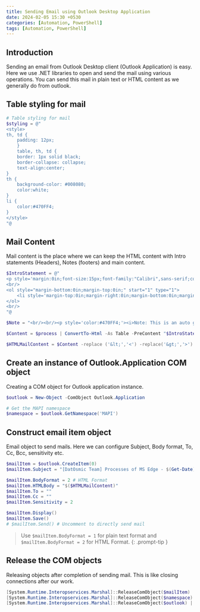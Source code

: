```yaml
---
title: Sending Email using Outlook Desktop Application
date: 2024-02-05 15:30 +0530
categories: [Automation, PowerShell]
tags: [Automation, PowerShell]
---
```


## Introduction

Sending an email from Outlook Desktop client (Outlook Application) is easy. Here we use .NET libraries to open and send the mail using various operations. You can send this mail in plain text or HTML content as we generally do from outlook.

## Table styling for mail
```powershell
# Table styling for mail
$styling = @"
<style>
th, td {
    padding: 12px;
    }
    table, th, td {
    border: 1px solid black;
    border-collapse: collapse;
    text-align:center;
}
th {
    background-color: #008080;
    color:white;
}
li {
    color:#470FF4;
}
</style>
"@
```
       
## Mail Content

Mail content is the place where we can keep the HTML content with Intro statements (Headers), Notes (footers) and main content.

```powershell
$IntroStatement = @"
<p style='margin:0in;font-size:15px;font-family:"Calibri",sans-serif;color:#470FF4;'>Hello Team,</p>
<br/>
<ol style="margin-bottom:0in;margin-top:0in;" start="1" type="1">
    <li style='margin-top:0in;margin-right:0in;margin-bottom:0in;margin-left:0in;font-size:15px;font-family:"Calibri",sans-serif;'>Please find  <strong>MS EDGE</strong> instances running in the machine currently.</li>
</ol>
<br/>
"@

$Note = "<br/><br/><p style='color:#470FF4;'><i>Note: This is an auto generated Email using PowerShell sent by Ravi Kiran Srikantam. Please reach out to <a href='mailto:scvslsravikiran@tm8h1.onmicrosoft.com'>Ravi Kiran Srikantam</a> for any queries/clarifications. Have a great day!</i></p>"

$Content = $process | ConvertTo-Html -As Table -PreContent "$IntroStatement" -Head $styling -PostContent $Note

$HTMLMailContent = $Content -replace ('&lt;','<') -replace('&gt;','>') -replace ('&#39;','') 
```

## Create an instance of Outlook.Application COM object

Creating a COM object for Outlook application instance.

```powershell
$outlook = New-Object -ComObject Outlook.Application

# Get the MAPI namespace
$namespace = $outlook.GetNamespace('MAPI')
```

## Construct email item object

Email object to send mails. Here we can configure Subject, Body format, To, Cc, Bcc, sensitivity etc.

```powershell
$mailItem = $outlook.CreateItem(0)
$mailItem.Subject = "[DatOsmic Team] Processes of MS Edge - $(Get-Date)"

$mailItem.BodyFormat = 2 # HTML Format
$mailItem.HTMLBody = "$($HTMLMailContent)"
$mailItem.To = ""
$mailItem.Cc = ""
$mailItem.Sensitivity = 2

$mailItem.Display()
$mailItem.Save()
# $mailItem.Send() # Uncomment to directly send mail
```

> Use `$mailItem.BodyFormat = 1` for plain text format and `$mailItem.BodyFormat = 2` for HTML Format.
{: .prompt-tip }


## Release the COM objects

Releasing objects after completion of sending mail. This is like closing connections after our work.

```powershell
[System.Runtime.Interopservices.Marshal]::ReleaseComObject($mailItem) | Out-Null
[System.Runtime.Interopservices.Marshal]::ReleaseComObject($namespace) | Out-Null
[System.Runtime.Interopservices.Marshal]::ReleaseComObject($outlook) | Out-Null
```


